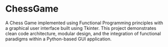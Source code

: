 # ChessGame
A Chess Game implemented using Functional Programming principles with a graphical user interface built using Tkinter. This project demonstrates clean code architecture, modular design, and the integration of functional paradigms within a Python-based GUI application.
